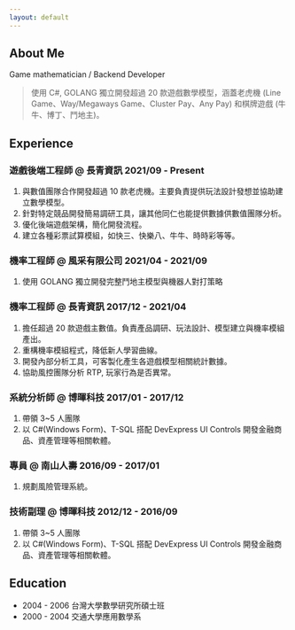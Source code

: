 ```yaml
---
layout: default
---
```


## About Me

Game mathematician / Backend Developer

> 使用 C#, GOLANG 獨立開發超過 20 款遊戲數學模型，涵蓋老虎機 (Line Game、Way/Megaways Game、Cluster Pay、Any Pay) 和棋牌遊戲 (牛牛、博丁、鬥地主)。

## Experience

### 遊戲後端工程師 @ 長青資訊 2021/09 - Present
   
1. 與數值團隊合作開發超過 10 款老虎機。主要負責提供玩法設計發想並協助建立數學模型。
2. 針對特定競品開發簡易調研工具，讓其他同仁也能提供數據供數值團隊分析。
3. 優化後端遊戲架構，簡化開發流程。
4. 建立各種彩票試算模組，如快三、快樂八、牛牛、時時彩等等。

### 機率工程師 @ 風采有限公司 2021/04 - 2021/09
1. 使用 GOLANG 獨立開發完整鬥地主模型與機器人對打策略

### 機率工程師 @ 長青資訊 2017/12 - 2021/04
1. 擔任超過 20 款遊戲主數值。負責產品調研、玩法設計、模型建立與機率模組產出。
2. 重構機率模組程式，降低新人學習曲線。
3. 開發內部分析工具，可客製化產生各遊戲模型相關統計數據。
4. 協助風控團隊分析 RTP, 玩家行為是否異常。
      
### 系統分析師 @ 博暉科技 2017/01 - 2017/12
1. 帶領 3~5 人團隊
2. 以 C#(Windows Form)、T-SQL 搭配 DevExpress UI Controls 開發金融商品、資產管理等相關軟體。

### 專員 @ 南山人壽 2016/09 - 2017/01
1. 規劃風險管理系統。
       
### 技術副理 @ 博暉科技 2012/12 - 2016/09
1. 帶領 3~5 人團隊
2. 以 C#(Windows Form)、T-SQL 搭配 DevExpress UI Controls 開發金融商品、資產管理等相關軟體。

## Education

+ 2004 - 2006 台灣大學數學研究所碩士班 
+ 2000 - 2004 交通大學應用數學系 